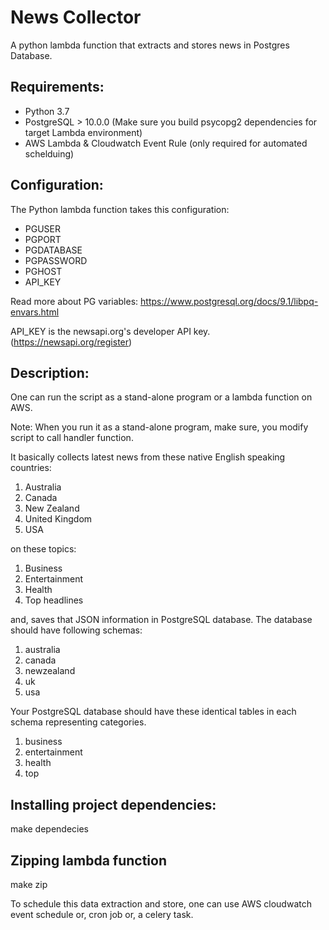 News Collector
==============
A python lambda function that extracts and stores news in Postgres Database.

Requirements:
-------------
* Python 3.7
* PostgreSQL > 10.0.0 (Make sure you build psycopg2 dependencies for target Lambda environment)
* AWS Lambda & Cloudwatch Event Rule (only required for automated schelduing)

Configuration:
--------------
The Python lambda function takes this configuration:

* PGUSER
* PGPORT
* PGDATABASE
* PGPASSWORD
* PGHOST
* API_KEY

Read more about PG variables: https://www.postgresql.org/docs/9.1/libpq-envars.html

API_KEY is the newsapi.org's developer API key. (https://newsapi.org/register)

Description:
------------
One can run the script as a stand-alone program or a lambda function on AWS.

Note: When you run it as a stand-alone program, make sure, you modify script to call handler function.


It basically collects latest news from
these native English speaking countries:

1. Australia
2. Canada
3. New Zealand
4. United Kingdom
5. USA

on these topics:

1. Business
2. Entertainment
3. Health
4. Top headlines

and, saves that JSON information in PostgreSQL database. The database should have following schemas:

1. australia
2. canada
3. newzealand
4. uk
5. usa

Your PostgreSQL database should have these identical tables in each schema representing categories.

1. business
2. entertainment
3. health
4. top


Installing project dependencies:
--------------------------------
make dependecies

Zipping lambda function
-----------------------
make zip


To schedule this data extraction and store, one can use AWS cloudwatch event schedule or, cron job or, a celery task.
